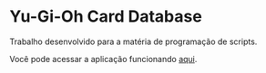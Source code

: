 # Yu-Gi-Oh Card Database
Trabalho desenvolvido para a matéria de programação de scripts.

Você pode acessar a aplicação funcionando [aqui](https://yugioh-database-five.vercel.app/).

